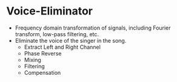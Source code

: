 # Voice-Eliminator

- Frequency domain transformation of signals, including Fourier transform, low-pass filtering, etc.
- Eliminate the voice of the singer in the song.
  - Extract Left and Right Channel
  - Phase Reverse
  - Mixing
  - Filtering
  - Compensation
